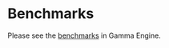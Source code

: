 # Benchmarks

Please see the
[benchmarks](https://github.com/vearch/gamma/blob/master/benchs/README.md) in Gamma Engine.

